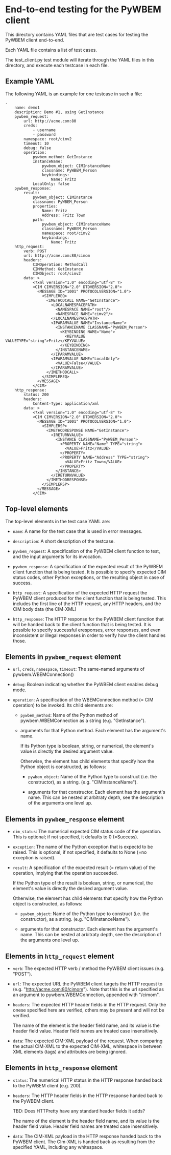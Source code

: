 End-to-end testing for the PyWBEM client
========================================

This directory contains YAML files that are test cases for testing the PyWBEM
client end-to-end.

Each YAML file contains a list of test cases.

The test_client.py test module will iterate through the YAML files in this
directory, and execute each testcase in each file.

Example YAML
------------

The following YAML is an example for one testcase in such a file:

    -
        name: demo1
        description: Demo #1, using GetInstance
        pywbem_request:
            url: http://acme.com:80
            creds:
                - username
                - password
            namespace: root/cimv2
            timeout: 10
            debug: false
            operation:
                pywbem_method: GetInstance
                InstanceName:
                    pywbem_object: CIMInstanceName
                    classname: PyWBEM_Person
                    keybindings:
                        Name: Fritz
                LocalOnly: false
        pywbem_response:
            result:
                pywbem_object: CIMInstance
                classname: PyWBEM_Person
                properties:
                    Name: Fritz
                    Address: Fritz Town
                path:
                    pywbem_object: CIMInstanceName
                    classname: PyWBEM_Person
                    namespace: root/cimv2
                    keybindings:
                        Name: Fritz
        http_request:
            verb: POST
            url: http://acme.com:80/cimom
            headers:
                CIMOperation: MethodCall
                CIMMethod: GetInstance
                CIMObject: root/cimv2
            data: >
                <?xml version="1.0" encoding="utf-8" ?>
                <CIM CIMVERSION="2.0" DTDVERSION="2.0">
                  <MESSAGE ID="1001" PROTOCOLVERSION="1.0">
                    <SIMPLEREQ>
                      <IMETHODCALL NAME="GetInstance">
                        <LOCALNAMESPACEPATH>
                          <NAMESPACE NAME="root"/>
                          <NAMESPACE NAME="cimv2"/>
                        </LOCALNAMESPACEPATH>
                        <IPARAMVALUE NAME="InstanceName">
                          <INSTANCENAME CLASSNAME="PyWBEM_Person">
                            <KEYBINDING NAME="Name">
                              <KEYVALUE VALUETYPE="string">Fritz</KEYVALUE>
                            </KEYBINDING>
                          </INSTANCENAME>
                        </IPARAMVALUE>
                        <IPARAMVALUE NAME="LocalOnly">
                          <VALUE>False</VALUE>
                        </IPARAMVALUE>
                      </IMETHODCALL>
                    </SIMPLEREQ>
                  </MESSAGE>
                </CIM>
        http_response:
            status: 200
            headers:
                Content-Type: application/xml
            data: >
                <?xml version="1.0" encoding="utf-8" ?>
                <CIM CIMVERSION="2.0" DTDVERSION="2.0">
                  <MESSAGE ID="1001" PROTOCOLVERSION="1.0">
                    <SIMPLERSP>
                      <IMETHODRESPONSE NAME="GetInstance">
                        <IRETURNVALUE>
                          <INSTANCE CLASSNAME="PyWBEM_Person">
                            <PROPERTY NAME="Name" TYPE="string">
                              <VALUE>Fritz</VALUE>
                            </PROPERTY>
                            <PROPERTY NAME="Address" TYPE="string">
                              <VALUE>Fritz Town</VALUE>
                            </PROPERTY>
                          </INSTANCE>
                        </IRETURNVALUE>
                      </IMETHODRESPONSE>
                    </SIMPLERSP>
                  </MESSAGE>
                </CIM>

Top-level elements
------------------

The top-level elements in the test case YAML are:

* `name`:
  A name for the test case that is used in error messages.

* `description`:
  A short description of the testcase.

* `pywbem_request`:
  A specification of the PyWBEM client function to test, and the input
  arguments for its invocation.

* `pywbem_response`:
  A specification of the expected result of the PyWBEM client function that is
  being tested. It is possible to specify expected CIM status codes, other
  Python exceptions, or the resulting object in case of success.

* `http_request`:
  A specification of the expected HTTP request the PyWBEM client produced
  for the client function that is being tested. This includes the first line
  of the HTTP request, any HTTP headers, and the CIM body data (the CIM-XML)

* `http_response`:
  The HTTP response for the PyWBEM client function that will be handed back
  to the client function that is being tested.
  It is possible to specify successful eresponses, error responses, and even
  inconsistent or illegal responses in order to verify how the client handles
  those.

Elements in `pywbem_request` element
------------------------------------

* `url`, `creds`, `namespace`, `timeout`:
  The same-named arguments of pywbem.WBEMConnection()

* `debug`:
  Boolean indicating whether the PyWBEM client enables debug mode.

* `operation`:
  A specification of the WBEMConnection method (= CIM operation) to be
  invoked. Its child elements are:

  * `pywbem_method`:
    Name of the Python method of pywbem.WBEMConnection as a string
    (e.g. "GetInstance").

  * arguments for that Python method. Each element has the argument's name.

    If its Python type is boolean, string, or numerical, the element's
    value is directly the desired argument value.

    Otherwise, the element has child elements that specify how the Python
    object is constructed, as follows:

    * `pywbem_object`:
      Name of the Python type to construct (i.e. the constructor), as a string.
      (e.g. "CIMInstanceName").

    * arguments for that constructor. Each element has the argument's name. This
      can be nested at arbitraty depth, see the description of the arguments one
      level up.

Elements in `pywbem_response` element
-------------------------------------

* `cim_status`:
  The numerical expected CIM status code of the operation.
  This is optional; if not specified, it defaults to 0 (=Success).

* `exception`:
  The name of the Python exception that is expectd to be raised.
  This is optional; if not specified, it defaults to None (=no exception is
  raised).

* `result`:
  A specification of the expected result (= return value) of the operation,
  implying that the operation succeeded.

  If the Python type of the result is boolean, string, or numerical, the
  element's value is directly the desired argument value.

  Otherwise, the element has child elements that specify how the Python
  object is constructed, as follows:

  * `pywbem_object`:
    Name of the Python type to construct (i.e. the constructor), as a string.
    (e.g. "CIMInstanceName").

  * arguments for that constructor. Each element has the argument's name. This
    can be nested at arbitraty depth, see the description of the arguments one
    level up.

Elements in `http_request` element
------------------------------------

* `verb`:
  The expected HTTP verb / method the PyWBEM client issues (e.g. "POST").

* `url`:
  The expected URL the PyWBEM client targets the HTTP request to
  (e.g. "http://acme.com:80/cimom").
  Note that this is the url specified as an argument to pywbem.WBEMConnection,
  appended with "/cimom".

* `headers`:
  The expected HTTP header fields in the HTTP request. Only the onese specified
  here are verified, others may be present and will not be verified.

  The name of the element is the header field name, and its value is the
  header field value. Header field names are treated case insensitively.

* `data`:
  The expected CIM-XML payload of the request. When comparing the actual CIM-XML
  to the expected CIM-XML, whitespace in between XML elements (tags) and
  attributes are being ignored.

Elements in `http_response` element
-------------------------------------

* `status`:
  The numerical HTTP status in the HTTP response handed back to the PyWBEM
  client (e.g. 200).

* `headers`:
  The HTTP header fields in the HTTP response handed back to the PyWBEM
  client.

  TBD: Does HTTPretty have any standard header fields it adds?

  The name of the element is the header field name, and its value is the
  header field value. Header field names are treated case insensitively.

* `data`:
  The CIM-XML payload in the HTTP response handed back to the PyWBEM
  client. The CIm-XML is handed back as resulting from the specified
  YAML, including any whitespace.
